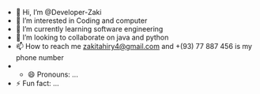 - 👋 Hi, I’m @Developer-Zaki
- 👀 I’m interested in Coding and computer
- 🌱 I’m currently learning software engineering
- 💞️ I’m looking to collaborate on java and python
- 📫 How to reach me zakitahiry4@gmail.com and +(93) 77 887 456 is my phone number
- - 😄 Pronouns: ...
- ⚡ Fun fact: ...

<!---
Developer-Zaki/Developer-Zaki is a ✨ special ✨ repository because its `README.md` (this file) appears on your GitHub profile.
You can click the Preview link to take a look at your changes.
--->
